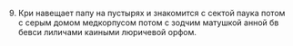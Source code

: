 
9. Кри навещает папу на пустырях и знакомится с сектой паука потом с серым домом медкорпусом потом с зодчим матушкой анной бв бевси лиличами каиными люричевой орфом.

